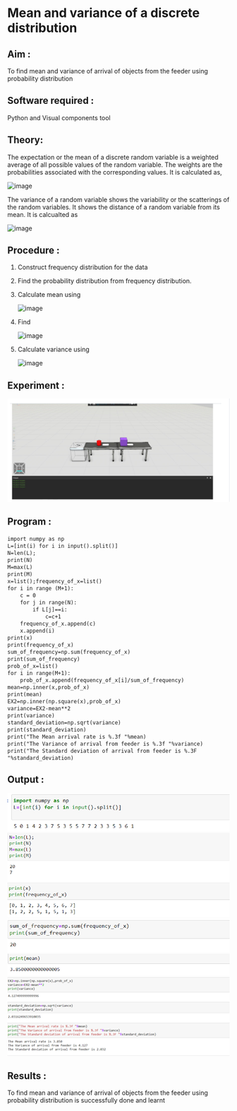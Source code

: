 #  Mean and variance of a discrete  distribution


## Aim : 

To find mean and variance of arrival of objects from the feeder using probability distribution


## Software required :  

Python and Visual components tool

## Theory:

The expectation or the mean of a discrete random variable is a weighted average of all possible
values of the random variable. The weights are the probabilities associated with the corresponding values. 
It is calculated as,

![image](https://user-images.githubusercontent.com/103921593/192938463-e34177f4-f188-48a0-bda2-8f6d1d660ed2.png)

The variance of a random variable shows the variability or the scatterings of the random variables.
It shows the distance of a random variable from its mean. It is calcualted as

![image](https://user-images.githubusercontent.com/103921593/192938695-99fedc01-34d5-4d36-84df-5880e766ed0c.png)


## Procedure :

1. Construct frequency distribution for the data

2. Find the  probability distribution from frequency distribution.

3. Calculate mean using 
   
   ![image](https://user-images.githubusercontent.com/103921593/192940431-03b81777-c54d-4286-b4f4-82dfe7666b4c.png)

4. Find  
   
      ![image](https://user-images.githubusercontent.com/103921593/192940255-2d9dd746-6875-4a6d-877b-6da6cdb96ab1.png)

5.  Calculate variance using 
  
      ![image](https://user-images.githubusercontent.com/103921593/192942852-913550a9-fabe-4a55-b956-0487b18bbd97.png)


## Experiment :

![Input](IN1.png)
## Program :

```
import numpy as np
L=[int(i) for i in input().split()]
N=len(L);
print(N)
M=max(L)
print(M)
x=list();frequency_of_x=list()
for i in range (M+1):
    c = 0
    for j in range(N):
        if L[j]==i:
            c=c+1
    frequency_of_x.append(c)
    x.append(i)
print(x)
print(frequency_of_x)
sum_of_frequency=np.sum(frequency_of_x)
print(sum_of_frequency)
prob_of_x=list()
for i in range(M+1):
    prob_of_x.append(frequency_of_x[i]/sum_of_frequency) 
mean=np.inner(x,prob_of_x)
print(mean)
EX2=np.inner(np.square(x),prob_of_x)
variance=EX2-mean**2 
print(variance)
standard_deviation=np.sqrt(variance)
print(standard_deviation)
print("The Mean arrival rate is %.3f "%mean)
print("The Variance of arrival from feeder is %.3f "%variance) 
print("The Standard deviation of arrival from feeder is %.3F "%standard_deviation)

```
## Output : 
![Op](OP1.png)
![Op](OP2.png)
![Op](OP3.png)
![Op](OP4.png)
![Op](OP5.png)
![Op](OP6.png)

## Results :
To find mean and variance of arrival of objects from the feeder using probability distribution is successfully done and learnt
